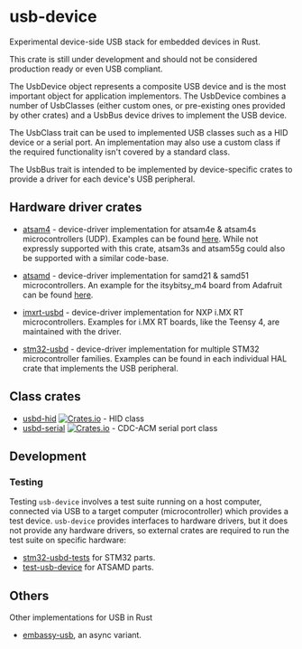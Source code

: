 usb-device
==========

Experimental device-side USB stack for embedded devices in Rust.

This crate is still under development and should not be considered production ready or even USB
compliant.

The UsbDevice object represents a composite USB device and is the most important object for
application implementors. The UsbDevice combines a number of UsbClasses (either custom ones, or
pre-existing ones provided by other crates) and a UsbBus device drives to implement the USB device.

The UsbClass trait can be used to implemented USB classes such as a HID device or a serial port. An
implementation may also use a custom class if the required functionality isn't covered by a standard
class.

The UsbBus trait is intended to be implemented by device-specific crates to provide a driver for
each device's USB peripheral.

Hardware driver crates
----------------------

* [atsam4](https://github.com/atsam-rs/atsam4-hal) - device-driver implementation for atsam4e & atsam4s microcontrollers (UDP). Examples can be found [here](https://github.com/atsam-rs/sam_xplained). While not expressly supported with this crate, atsam3s and atsam55g could also be supported with a similar code-base.

* [atsamd](https://github.com/atsamd-rs/atsamd) - device-driver implementation for samd21 & samd51 microcontrollers. An example for the
  itsybitsy_m4 board from Adafruit can be found [here](https://github.com/atsamd-rs/atsamd/blob/master/boards/itsybitsy_m4/examples/usb_serial.rs).

* [imxrt-usbd](https://github.com/imxrt-rs/imxrt-usbd) - device-driver implementation for NXP i.MX RT microcontrollers. Examples for
  i.MX RT boards, like the Teensy 4, are maintained with the driver.

* [stm32-usbd](https://github.com/stm32-rs/stm32-usbd) - device-driver implementation for multiple STM32 microcontroller families.
  Examples can be found in each individual HAL crate that implements the USB peripheral.

Class crates
------------

* [usbd-hid](https://github.com/twitchyliquid64/usbd-hid) [![Crates.io](https://img.shields.io/crates/v/usbd-hid.svg)](https://crates.io/crates/usbd-hid) - HID class
* [usbd-serial](https://github.com/mvirkkunen/usbd-serial) [![Crates.io](https://img.shields.io/crates/v/usbd-serial.svg)](https://crates.io/crates/usbd-serial) - CDC-ACM serial port class

Development
-----------

### Testing

Testing `usb-device` involves a test suite running on a host computer, connected via USB to a target computer (microcontroller) which provides a test device.  `usb-device` provides interfaces to hardware drivers, but it does not provide any hardware drivers, so external crates are required to run the test suite on specific hardware:

* [stm32-usbd-tests](https://github.com/Disasm/stm32-usbd-tests) for STM32 parts.
* [test-usb-device](https://github.com/ianrrees/test-usb-device) for ATSAMD parts.

Others
------

Other implementations for USB in Rust
* [embassy-usb](https://github.com/embassy-rs/embassy/blob/master/embassy-usb/src/driver.rs), an async variant.
